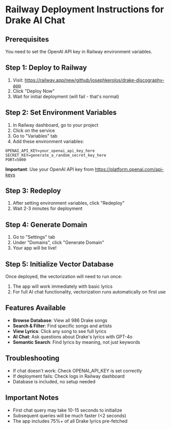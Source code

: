 # Railway Deployment Instructions for Drake AI Chat

## Prerequisites
You need to set the OpenAI API key in Railway environment variables.

## Step 1: Deploy to Railway
1. Visit: https://railway.app/new/github/josephkerolos/drake-discography-app
2. Click "Deploy Now"
3. Wait for initial deployment (will fail - that's normal)

## Step 2: Set Environment Variables
1. In Railway dashboard, go to your project
2. Click on the service
3. Go to "Variables" tab
4. Add these environment variables:

```
OPENAI_API_KEY=your_openai_api_key_here
SECRET_KEY=generate_a_random_secret_key_here
PORT=5000
```

**Important**: Use your OpenAI API key from https://platform.openai.com/api-keys

## Step 3: Redeploy
1. After setting environment variables, click "Redeploy"
2. Wait 2-3 minutes for deployment

## Step 4: Generate Domain
1. Go to "Settings" tab
2. Under "Domains", click "Generate Domain"
3. Your app will be live!

## Step 5: Initialize Vector Database
Once deployed, the vectorization will need to run once:
1. The app will work immediately with basic lyrics
2. For full AI chat functionality, vectorization runs automatically on first use

## Features Available
- **Browse Database**: View all 986 Drake songs
- **Search & Filter**: Find specific songs and artists
- **View Lyrics**: Click any song to see full lyrics
- **AI Chat**: Ask questions about Drake's lyrics with GPT-4o
- **Semantic Search**: Find lyrics by meaning, not just keywords

## Troubleshooting
- If chat doesn't work: Check OPENAI_API_KEY is set correctly
- If deployment fails: Check logs in Railway dashboard
- Database is included, no setup needed

## Important Notes
- First chat query may take 10-15 seconds to initialize
- Subsequent queries will be much faster (<2 seconds)
- The app includes 75%+ of all Drake lyrics pre-fetched